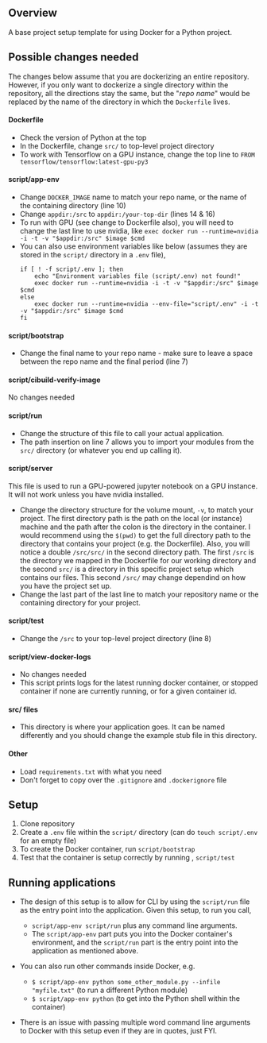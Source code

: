 ## Overview
A base project setup template for using Docker for a Python project.

## Possible changes needed
The changes below assume that you are dockerizing an entire repository. However, if you only want to dockerize a single directory within the repository, all the directions stay the same, but the "_repo name_" would be replaced by the name of the directory in which the `Dockerfile` lives.

#### Dockerfile
* Check the version of Python at the top
* In the Dockerfile, change `src/` to top-level project directory
* To work with Tensorflow on a GPU instance, change the top line to `FROM tensorflow/tensorflow:latest-gpu-py3`

#### script/app-env
* Change `DOCKER_IMAGE` name to match your repo name, or the name of the containing directory (line 10)
* Change `appdir:/src` to `appdir:/your-top-dir` (lines 14 & 16)
* To run with GPU (see change to Dockerfile also), you will need to change the last line to use nvidia, like `exec docker run --runtime=nvidia -i -t -v "$appdir:/src" $image $cmd`
* You can also use environment variables like below (assumes they are stored in the `script/` directory in a `.env` file),
    ```
    if [ ! -f script/.env ]; then
        echo "Environment variables file (script/.env) not found!"
        exec docker run --runtime=nvidia -i -t -v "$appdir:/src" $image $cmd
    else
        exec docker run --runtime=nvidia --env-file="script/.env" -i -t -v "$appdir:/src" $image $cmd
    fi
    ```

#### script/bootstrap
* Change the final name to your repo name - make sure to leave a space between the repo name and the final period (line 7)

#### script/cibuild-verify-image
No changes needed

#### script/run
* Change the structure of this file to call your actual application.
* The path insertion on line 7 allows you to import your modules from the `src/` directory (or whatever you end up calling it).

#### script/server
This file is used to run a GPU-powered jupyter notebook on a GPU instance. It will not work unless you have nvidia installed.
* Change the directory structure for the volume mount, `-v`, to match your project. The first directory path is the path on the local (or instance) machine and the path after the colon is the directory in the container. I would recommend using the `$(pwd)` to get the full directory path to the directory that contains your project (e.g. the Dockerfile). Also, you will notice a double `/src/src/` in the second directory path. The first `/src` is the directory we mapped in the Dockerfile for our working directory and the second `src/` is a directory in this specific project setup which contains our files. This second `/src/` may change dependind on how you have the project set up.
* Change the last part of the last line to match your repository name or the containing directory for your project.

#### script/test
* Change the `/src` to your top-level project directory (line 8)

#### script/view-docker-logs
* No changes needed
* This script prints logs for the latest running docker container, or stopped container if none are currently running, or for a given container id.

#### src/ files
* This directory is where your application goes. It can be named differently and you should change the example stub file in this directory.

#### Other
* Load `requirements.txt` with what you need
* Don't forget to copy over the `.gitignore` and `.dockerignore` file

## Setup
1. Clone repository
2. Create a `.env` file within the `script/` directory (can do `touch script/.env` for an empty file)
3. To create the Docker container, run `script/bootstrap`
4. Test that the container is setup correctly by running , `script/test`

## Running applications
* The design of this setup is to allow for CLI by using the `script/run` file as the entry point into the application. Given this setup, to run you call,
    * `script/app-env script/run` plus any command line arguments.
    * The `script/app-env` part puts you into the Docker container's environment, and the `script/run` part is the entry point into the application as mentioned above.

* You can also run other commands inside Docker, e.g.
    * `$ script/app-env python some_other_module.py --infile "myfile.txt"` (to run a different Python module)
    * `$ script/app-env python` (to get into the Python shell within the container)

* There is an issue with passing multiple word command line arguments to Docker with this setup even if they are in quotes, just FYI.
